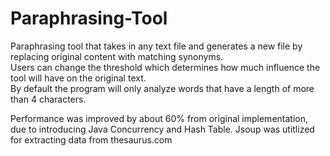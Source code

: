 # Paraphrasing-Tool
Paraphrasing tool that takes in any text file and generates a new file by replacing original content with matching synonyms.    
Users can change the threshold which determines how much influence the tool will have on the original text.  
By default the program will only analyze words that have a length of more than 4 characters.  
  
Performance was improved by about 60% from original implementation, due to introducing Java Concurrency and Hash Table.
Jsoup was utitlized for extracting data from thesaurus.com 
